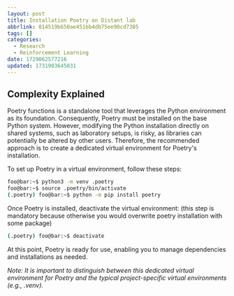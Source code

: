 ```yaml
---
layout: post
title: Installation Poetry on Distant lab
abbrlink: 014519b650ae451bb4db75ee90cd7385
tags: []
categories:
  - Research
  - Reinforcement Learning
date: 1729062577216
updated: 1731903645031
---
```


## Complexity Explained

Poetry functions is a standalone tool that leverages the Python environment as its foundation. Consequently, Poetry must be installed on the base Python system. However, modifying the Python installation directly on shared systems, such as laboratory setups, is risky, as libraries can potentially be altered by other users. Therefore, the recommended approach is to create a dedicated virtual environment for Poetry's installation.

To set up Poetry in a virtual environment, follow these steps:

```sh
foo@bar:~$ python3 -m venv .poetry 
foo@bar:~$ source .poetry/bin/activate
(.poetry) foo@bar:~$ python -m pip install poetry
```

Once Poetry is installed, deactivate the virtual environment: (this step is mandatory because otherwise you would overwrite poetry installation with some package)

```sh
(.poetry) foo@bar:~$ deactivate
```

At this point, Poetry is ready for use, enabling you to manage dependencies and installations as needed.

*Note: It is important to distinguish between this dedicated virtual environment for Poetry and the typical project-specific virtual environments (e.g., .venv).*
